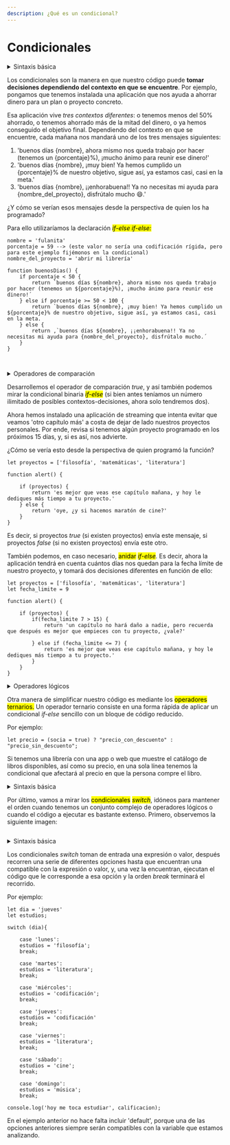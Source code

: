 ```yaml
---
description: ¿Qué es un condicional?
---
```


# Condicionales

<details>

<summary>Sintaxis básica</summary>

```
if condición {

    bloque de código a ejecutar
    
} else {

    bloque de código alternativo a ejecutar
}
```

</details>

Los condicionales son la manera en que nuestro código puede **tomar decisiones dependiendo del contexto en que se encuentre**. Por ejemplo, pongamos que tenemos instalada una aplicación que nos ayuda a ahorrar dinero para un plan o proyecto concreto.&#x20;

Esa aplicación vive _tres contextos diferentes_: o tenemos menos del 50% ahorrado, o tenemos ahorrado más de la mitad del dinero, o ya hemos conseguido el objetivo final. Dependiendo del contexto en que se encuentre, cada mañana nos mandará uno de los tres mensajes siguientes:

1. 'buenos días {nombre}, ahora mismo nos queda trabajo por hacer (tenemos un {porcentaje}%), ¡mucho ánimo para reunir ese dinero!'
2. 'buenos días {nombre}, ¡muy bien! Ya hemos cumplido un {porcentaje}% de nuestro objetivo, sigue así, ya estamos casi, casi en la meta.'
3. 'buenos días {nombre}, ¡¡enhorabuena!! Ya no necesitas mi ayuda para {nombre\_del\_proyecto}, disfrútalo mucho :smile:.'

¿Y cómo se verían esos mensajes desde la perspectiva de quien los ha programado?

Para ello utilizaríamos la declaración _<mark style="background-color:$primary;">if-else if-else:</mark>_

```
nombre = 'fulanita'
porcentaje = 59 --> (este valor no sería una codificación rígida, pero para este ejemplo fijémonos en la condicional)
nombre_del_proyecto = 'abrir mi librería'

function buenosDias() {
    if porcentaje < 50 {
        return `buenos días ${nombre}, ahora mismo nos queda trabajo por hacer (tenemos un ${porcentaje}%), ¡mucho ánimo para reunir ese dinero!´
    } else if porcentaje >= 50 < 100 {
        return `buenos días ${nombre}, ¡muy bien! Ya hemos cumplido un ${porcentaje}% de nuestro objetivo, sigue así, ya estamos casi, casi en la meta.
    } else {
        return ,`buenos días ${nombre}, ¡¡enhorabuena!! Ya no necesitas mi ayuda para {nombre_del_proyecto}, disfrútalo mucho.´
    }
}
        
    
```

<details>

<summary>Operadores de comparación</summary>

En el ejemplo anterior hemos utilizado los operadores <  y ≥ , que significan, respectivamente, 'menor que' y 'mayor o igual que', pero también tenemos disponibles las siguientes opciones:



* if a === b   --> la condición se cumple si 'a' es exactamente igual que 'b'
* if a !== b     --> la condición se cumple si 'a' es diferente a 'b'
* if a > b  o  if a  <=  b   --> la condición se cumple si 'a' es mayor que 'b' / la condición se cumple si  si 'a' es menor o igual que 'b' (es decir, los operadores contrarios a los que usamos antes)
* if ('condición' _true_) --> también podemos usar los comparadores binarios _true_ y _false_

</details>

Desarrollemos el operador de comparación _true_, y así también podemos mirar la condicional binaria _<mark style="background-color:$primary;">if-else</mark>_ (si bien antes teníamos un número ilimitado de posibles contextos-decisiones, ahora solo tendremos dos).

Ahora hemos instalado una aplicación de streaming que intenta evitar que veamos 'otro capítulo más' a costa de dejar de lado nuestros proyectos personales. Por ende, revisa si tenemos algún proyecto programado en los próximos 15 días, y, si es así, nos advierte.&#x20;

¿Cómo se vería esto desde la perspectiva de quien programó la función?&#x20;



```
let proyectos = ['filosofía', 'matemáticas', 'literatura']

function alert() {

    if (proyectos) {
        return 'es mejor que veas ese capítulo mañana, y hoy le dediques más tiempo a tu proyecto.'
    } else {
        return 'oye, ¿y si hacemos maratón de cine?'
    }
}
```

Es decir, si proyectos _true_ (si existen proyectos) envía este mensaje, si proyectos _false_ (si no existen proyectos) envía este otro.

También podemos, en caso necesario, <mark style="background-color:$primary;">anidar</mark> <mark style="background-color:$primary;"></mark>_<mark style="background-color:$primary;">if-else</mark>._ Es decir, ahora la aplicación tendrá en cuenta cuántos días nos quedan para la fecha límite de nuestro proyecto, y tomará dos decisiones diferentes en función de ello:

```
let proyectos = ['filosofía', 'matemáticas', 'literatura']
let fecha_limite = 9

function alert() {

    if (proyectos) {
        if(fecha_limite 7 > 15) {
            return 'un capítulo no hará daño a nadie, pero recuerda que después es mejor que empieces con tu proyecto, ¿vale?'
            
        } else if (fecha_limite <= 7) {
            return 'es mejor que veas ese capítulo mañana, y hoy le dediques más tiempo a tu proyecto.'
        }
    }
}
```

<details>

<summary>Operadores lógicos</summary>

Las mejores prácticas de programación siempre piden un código optimizado y fácilmente legible, por ello, si abusamos de los condicionales anidados, podemos estar descuidando las buenas prácticas en nuestra codificación, dejando un código demasiado largo y complejo de interpretar. Para evitar estas situaciones, podemos contar con los operadores lógicos _and_ y _or:_



* <mark style="background-color:purple;">and ( && ) :</mark> tanto la condición que pongamos a la izquierda de este operador como la(s) que coloquemos a su derecha deben ser ciertas para que la expresión completa sea cierta.   <mark style="color:orange;">if (ojos === 'marrones' && pasion === 'poesía')</mark>&#x20;



* <mark style="background-color:purple;">or ( || ) :</mark> para que la expresión entera resulte ser cierta. debe ser cierta o la condición que coloquemos a la izquierda del operador , o la(s) que coloquemos a su derecha. <mark style="color:orange;">if (ojos === 'marrones' && (pasion === 'poesía' || pasion === 'música' ))</mark>&#x20;

</details>



Otra manera de simplificar nuestro código es mediante los <mark style="background-color:$primary;">operadores ternarios.</mark> Un operador ternario consiste en una forma rápida de aplicar un condicional _if-else_ sencillo con un bloque de código reducido.

Por ejemplo:

`let precio = (socia = true) ? "precio_con_descuento" : "precio_sin_descuento";`

Si tenemos una librería con una app o web que muestre el catálogo de libros disponibles, así como su precio, en una sola línea tenemos la condicional que afectará al precio en que la persona compre el libro.

<details>

<summary>Sintaxis básica</summary>

```
( condición ) ? código a ejecutar si la condición es true : código a ejecutar si la condición es false
```

</details>



Por último, vamos a mirar los <mark style="background-color:$primary;">condicionales</mark> <mark style="background-color:$primary;"></mark>_<mark style="background-color:$primary;">switch</mark>_, idóneos para mantener el orden cuando tenemos un conjunto complejo de operadores lógicos o cuando el código a ejecutar es bastante extenso. Primero, observemos la siguiente imagen:

<figure><img src="https://lh3.googleusercontent.com/-XUiZSpb-Kmp-oKMed--BpHCTIZzs-z4YvezXHI2Uyx94xTK43aZwNxhJz7mIXnu81qPqX-n3C1VA-PYVsGJGRwT0Q8mjRrP4i-GG5y9_sxUjLLnLeh8jtL3OjLxd60yAi1C7pV1Fl_Mx-m9b8WpCcHQ0XgyI9iF_7S23y5kTgkPCaffaPWu-iJaAIJjpb-4R38x98L8_5CsqSZZpmKlThdwZf9N2hRvomLGDf9E2DRbn5U3oOF1WC_-M3_R5C_mhiGHCMAWHkF2QKVOvq1XGAauo4VGeKPsXG7DeI-nZ1cUA3BRF3twW0_PCKujK1R3EvTbs2n06X9phVOmZKNrZoEoV8YxMZLrDF9pkbgsT9eyITunMMUo8XeIXFxYo37u3qYB0fxDTsQ1EZl2CTATxFarKfn7we9CLJOU48lF9HkOKRAjzL6-cQmklVdVwUnBHdz1g_3kAGD4uvKw51xs1l2ra3Wxs4UoET1nZPA5q1cNiU8S28fbC-FbFg7donjcY9vHDLeeWDoEflxht7Eegm0vuNa_dmvRD-HFkc3DsoEBFmZKsKOrnYJQqeC6EgJanzL_7GIFkYuqfE1ilK-fzJsYcyTpyelgegBsh_uYVC2zUG5yjc7x=w560-h391-no" alt=""><figcaption></figcaption></figure>

<details>

<summary>Sintaxis básica</summary>



```
switch (expresión / valor) {

  case opción1:
    código a ejecutar si expresión / valor coincide con opción1
    break;
    

  case opción2:
    código a ejecutar si expresión / valor coincide con opción2
    break;
    

  default:
    código a ejecutar si ninguna opción anterior resulta compatible con expresión / valor
}
```

</details>

Los condicionales _switch_ toman de entrada una expresión o valor, después recorren una serie de diferentes opciones hasta que encuentran una compatible con la expresión o valor, y, una vez la encuentran, ejecutan el código que le corresponde a esa opción y la orden _break_ terminará el recorrido.&#x20;

Por ejemplo:

```
let dia = 'jueves'
let estudios;

switch (dia){

    case 'lunes':
    estudios = 'filosofía';
    break;
    
    case 'martes':
    estudios = 'literatura';
    break;
    
    case 'miércoles':
    estudios = 'codificación';
    break;
    
    case 'jueves':
    estudios = 'codificación'
    break;
    
    case 'viernes':
    estudios = 'literatura';
    break;
    
    case 'sábado':
    estudios = 'cine';
    break;
    
    case 'domingo':
    estudios = 'música';
    break;
    
console.log('hoy me toca estudiar', calificacion);

```



En el ejemplo anterior no hace falta incluir 'default', porque una de las opciones anteriores siempre serán compatibles con la variable que estamos analizando.

